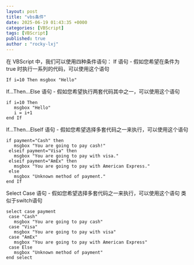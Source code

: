 ```yaml
---
layout: post
title: "vbs条件"
date: 2025-06-19 01:43:35 +0000
categories: [VBScript]
tags: [VBScript]
published: true
author : "rocky-lxj"
---
```

在 VBScript 中，我们可以使用四种条件语句：
If 语句 - 假如您希望在条件为 true 时执行一系列的代码，可以使用这个语句
```
If i=10 Then msgbox "Hello"
```


If...Then...Else 语句 - 假如您希望执行两套代码其中之一，可以使用这个语句
```
if i=10 Then
   msgbox "Hello"
   i = i+1
end If
```


If...Then...ElseIf 语句 - 假如您希望选择多套代码之一来执行，可以使用这个语句
```
if payment="Cash" then
   msgbox "You are going to pay cash!"
 elseif payment="Visa" then
   msgbox "You are going to pay with visa."
 elseif payment="AmEx" then
   msgbox "You are going to pay with American Express."
 else
   msgbox "Unknown method of payment."
end If
```
Select Case 语句 - 假如您希望选择多套代码之一来执行，可以使用这个语句
类似于switch语句
```
select case payment
 case "Cash"
   msgbox "You are going to pay cash"
 case "Visa"
   msgbox "You are going to pay with visa"
 case "AmEx"
   msgbox "You are going to pay with American Express"
 case Else
   msgbox "Unknown method of payment"
end select
```
